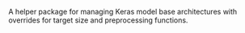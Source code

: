 A helper package for managing Keras model base architectures with overrides for target size and preprocessing functions.
